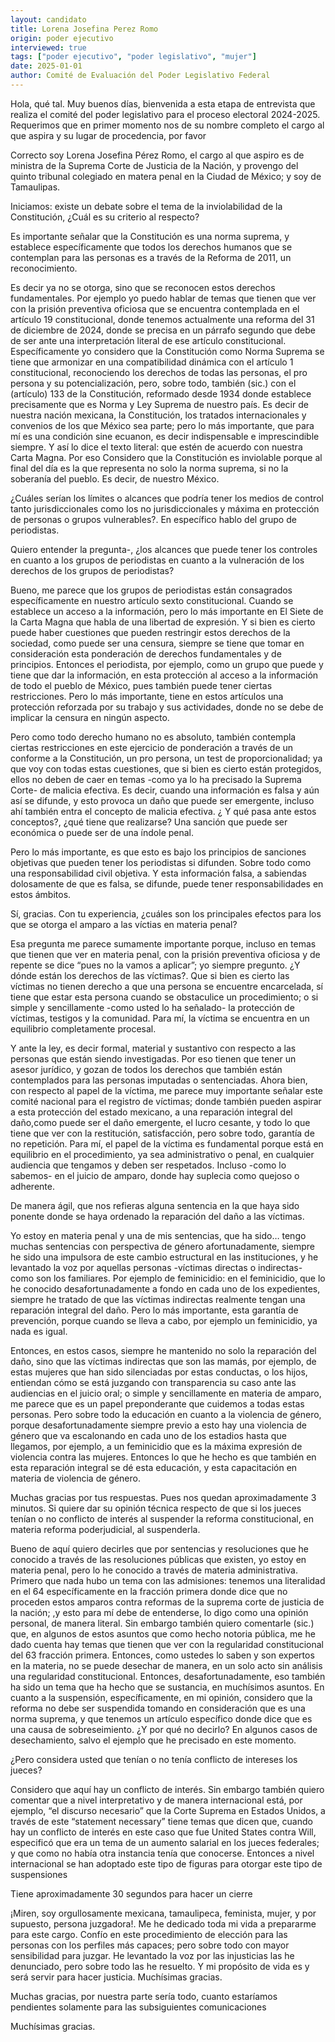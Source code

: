 ```yaml
---
layout: candidato
title: Lorena Josefina Perez Romo
origin: poder ejecutivo
interviewed: true
tags: ["poder ejecutivo", "poder legislativo", "mujer"]
date: 2025-01-01
author: Comité de Evaluación del Poder Legislativo Federal
---
```


Hola, qué tal. Muy buenos días, bienvenida a esta etapa de entrevista que realiza el comité del poder legislativo para el proceso electoral 2024-2025. Requerimos que en primer momento nos de su nombre completo el cargo al que aspira y su lugar de procedencia, por favor

Correcto soy Lorena Josefina Pérez Romo, el cargo al que aspiro es de ministra de la Suprema Corte de Justicia de la Nación, y provengo del quinto tribunal colegiado en matera penal en la Ciudad de México; y soy de Tamaulipas.

Iniciamos: existe un debate sobre el tema de la inviolabilidad de la Constitución, ¿Cuál es su criterio al respecto?

Es importante señalar que la Constitución es una norma suprema, y establece específicamente que todos los derechos humanos que se contemplan para las personas es a través de la Reforma de 2011, un reconocimiento.

Es decir ya no se otorga, sino que se reconocen estos derechos fundamentales. Por ejemplo yo puedo hablar de temas que tienen que ver con la prisión preventiva oficiosa que se encuentra contemplada en el artículo 19 constitucional, donde tenemos actualmente una reforma del 31 de diciembre de 2024, donde se precisa en un párrafo segundo que debe de ser ante una interpretación literal de ese artículo constitucional. 
Específicamente yo considero que la Constitución como Norma Suprema se tiene que armonizar en una compatibilidad dinámica con el artículo 1 constitucional,  reconociendo los derechos de todas las personas, el pro persona y su potencialización, pero, sobre todo, también (sic.)  con el (artículo) 133 de la Constitución, reformado desde 1934 donde establece precisamente que es Norma y Ley Suprema de nuestro país. 
Es decir de nuestra nación mexicana, la Constitución, los tratados internacionales y convenios de los que México sea parte; pero lo más importante, que para mí es una condición sine ecuanon, es decir indispensable e imprescindible siempre. Y así lo dice el texto literal: que estén de acuerdo con nuestra Carta Magna. Por eso Considero que la Constitución es inviolable porque al final del día es la que representa no solo la norma suprema, si no la soberanía del pueblo. Es decir, de nuestro México.

¿Cuáles serían los límites o alcances que podría tener los medios de control tanto jurisdiccionales como los no jurisdiccionales y máxima en protección de personas o grupos vulnerables?. En específico hablo del grupo de periodistas.

Quiero entender la pregunta-, ¿los alcances que puede tener los controles en cuanto a los grupos de periodistas en cuanto a la vulneración de los derechos de los grupos de periodistas?

Bueno, me parece que los grupos de periodistas están consagrados específicamente en nuestro artículo sexto constitucional. Cuando se establece un acceso a la información, pero lo más importante en El Siete de la Carta Magna que habla de una libertad de expresión. 
Y si bien es cierto puede haber cuestiones que pueden restringir estos derechos de la sociedad, como puede ser una censura, siempre se tiene que tomar en consideración esta ponderación de derechos fundamentales y de principios. Entonces el periodista, por ejemplo, como un grupo que puede y tiene que dar la información, en esta protección al acceso a la información de todo el pueblo de México, pues también puede tener ciertas restricciones. 
Pero lo más importante, tiene en estos artículos una protección reforzada por su trabajo y sus actividades, donde no se debe de implicar la censura en ningún aspecto.

Pero como todo derecho humano no es absoluto, también contempla ciertas restricciones en este ejercicio de ponderación a través de un conforme a la Constitución, un pro persona, un test de proporcionalidad; ya que voy con todas estas cuestiones, que si bien es cierto están protegidos, ellos no deben de caer en temas -como ya lo ha precisado la Suprema Corte- de malicia efectiva. 
Es decir, cuando una información es falsa y aún así se difunde, y esto provoca un daño que puede ser emergente, incluso ahí también entra el concepto de malicia efectiva. ¿ Y qué pasa ante estos conceptos?, ¿qué tiene que realizarse?
Una sanción que puede ser económica o puede ser de una índole penal.

Pero lo más importante, es que esto es bajo los principios de sanciones objetivas que pueden tener los periodistas si difunden. Sobre todo como una responsabilidad civil objetiva. Y esta información falsa, a sabiendas dolosamente de que es falsa, se difunde, puede tener responsabilidades en estos ámbitos.

Sí, gracias. Con tu experiencia, ¿cuáles son los principales efectos para los que se otorga el amparo a las víctias en materia penal?

Esa pregunta me parece sumamente importante porque, incluso en temas que tienen que ver en materia penal, con la prisión preventiva oficiosa y de repente se dice “pues no la vamos a aplicar”; yo siempre pregunto. ¿Y dónde están los derechos de las víctimas?. Que si bien es cierto las víctimas no tienen derecho a que una persona se encuentre encarcelada, sí tiene que estar esta persona cuando se obstaculice un procedimiento;  o si simple y sencillamente -como usted lo ha señalado- la protección de víctimas, testigos y la comunidad. Para mí, la víctima se encuentra en un equilibrio completamente procesal.

Y ante la ley, es decir formal, material y sustantivo con respecto a las personas que están siendo investigadas. Por eso tienen que tener un asesor jurídico, y gozan de todos los derechos que también están contemplados para las personas imputadas o sentenciadas. Ahora bien, con respecto al papel de la víctima, me parece muy importante señalar este comité nacional para el registro de víctimas; donde también pueden aspirar a esta protección del estado mexicano, a una reparación integral del daño,como puede ser el daño emergente, el lucro cesante, y todo lo que tiene que ver con la restitución, satisfacción, pero sobre todo, garantía de no repetición. 
Para mí, el papel de la víctima es fundamental porque está en equilibrio en el procedimiento, ya sea administrativo o penal, en cualquier audiencia que tengamos y deben ser respetados. Incluso -como lo sabemos- en el juicio de amparo, donde hay suplecia como quejoso o adherente.

De manera ágil, que nos refieras alguna sentencia en la que haya sido ponente donde se haya ordenado la reparación del daño a las víctimas.

Yo estoy en materia penal y una de mis sentencias, que ha sido… tengo muchas sentencias con perspectiva de género afortunadamente, siempre he sido una impulsora de este cambio estructural en las instituciones, y he levantado la voz por aquellas personas -víctimas directas o indirectas- como son los familiares. Por ejemplo de feminicidio: en el feminicidio, que lo he conocido desafortunadamente a fondo en cada uno de los expedientes, siempre he tratado de que las víctimas indirectas realmente tengan una reparación integral del daño. 
Pero lo más importante, esta garantía de prevención, porque cuando se lleva a cabo, por ejemplo un feminicidio, ya nada es igual.

Entonces, en estos casos, siempre he mantenido no solo la reparación del daño, sino que las víctimas indirectas que son las mamás, por ejemplo, de estas mujeres que han sido silenciadas por estas conductas, o los hijos, entiendan cómo se está juzgando con transparencia su caso ante las audiencias en el juicio oral; o simple y sencillamente en materia de amparo, me parece que es un papel preponderante que cuidemos a todas estas personas. Pero sobre todo la educación en cuanto a la violencia de género, porque desafortunadamente siempre previo a esto hay una violencia de género que va escalonando en cada uno de los estadios hasta que llegamos, por ejemplo, a un feminicidio que es la máxima expresión de violencia contra las mujeres. 
Entonces lo que he hecho es que también en esta reparación integral se dé esta educación, y esta capacitación en materia de violencia de género.

Muchas gracias por tus respuestas. Pues nos quedan aproximadamente 3 minutos. Si quiere dar su opinión técnica respecto de que si los jueces tenían o no conflicto de interés al suspender la reforma constitucional, en materia reforma poderjudicial, al suspenderla.

Bueno de aquí quiero decirles que por sentencias y resoluciones que he conocido a través de las resoluciones públicas que existen, yo estoy en materia penal, pero lo he conocido a través de materia administrativa. Primero que nada hubo un tema con las admisiones: tenemos una literalidad en el 64 específicamente en la fracción primera donde dice que no proceden estos amparos contra reformas de la suprema corte de justicia de la nación; ,y esto para mí debe de entenderse, lo digo como una opinión personal, de manera literal. 
Sin embargo también quiero comentarle (sic.) que, en algunos de estos asuntos que como hecho notoria pública, me he dado cuenta hay temas que tienen que ver con la regularidad constitucional del 63 fracción primera. Entonces, como ustedes lo saben y son expertos en la materia, no se puede desechar de manera, en un solo acto sin análisis una regularidad constitucional.
Entonces, desafortunadamente, eso también ha sido un tema que ha hecho que se sustancia, en muchísimos asuntos. En cuanto a la suspensión, específicamente, en mi opinión, considero que la reforma no debe ser suspendida tomando en consideración que es una norma suprema, y que tenemos un artículo específico donde dice que es una causa de sobreseimiento. ¿Y por qué no decirlo? En algunos casos de desechamiento, salvo el ejemplo que he precisado en este momento.

¿Pero considera usted que tenían o no tenía conflicto de intereses los jueces?

Considero que aquí hay un conflicto de interés. Sin embargo también quiero comentar que a nivel interpretativo y de manera internacional está, por ejemplo, “el discurso necesario” que la Corte Suprema en Estados Unidos, a través de este “statement necessary”  tiene temas que dicen que, cuando hay un conflicto de interés en este caso que fue United States contra Will, especificó que era un tema de un aumento salarial en los jueces federales; y que como no había otra instancia tenía que conocerse. 
Entonces a nivel internacional se han adoptado este tipo de figuras para otorgar este tipo de suspensiones

Tiene aproximadamente 30 segundos para hacer un cierre

¡Miren, soy orgullosamente mexicana, tamaulipeca, feminista,  mujer, y por supuesto, persona juzgadora!. Me he dedicado toda mi vida a prepararme para este cargo. Confío en este procedimiento de elección para las personas con los perfiles más capaces; pero sobre todo con mayor sensibilidad para juzgar. He levantado la voz por las injusticias las he denunciado, pero sobre todo las he resuelto. Y mi propósito de vida es y será servir para hacer justicia. Muchísimas gracias.

Muchas gracias, por nuestra parte sería todo, cuanto estaríamos pendientes solamente para las subsiguientes comunicaciones

Muchísimas gracias.

